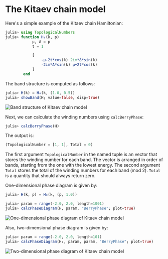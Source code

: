 # The Kitaev chain model

Here's a simple example of the Kitaev chain Hamiltonian:

```julia
julia> using TopologicalNumbers
julia> function H₀(k, p)
            μ, Δ = p
            t = 1

            [
                -μ-2t*cos(k) 2im*Δ*sin(k)
                -2im*Δ*sin(k) μ+2t*cos(k)
            ]
        end
```

The band structure is computed as follows:

```julia
julia> H(k) = H₀(k, (1.0, 0.5))
julia> showBand(H; value=false, disp=true)
```

![Band structure of Kitaev chain model]()

Next, we can calculate the winding numbers using `calcBerryPhase`:

```julia
julia> calcBerryPhase(H)
```

The output is:

```julia
(TopologicalNumber = [1, 1], Total = 0)
```

The first argument `TopologicalNumber` in the named tuple is an vector that stores the winding number for each band. 
The vector is arranged in order of bands, starting from the one with the lowest energy.
The second argument `Total` stores the total of the winding numbers for each band (mod 2).
`Total` is a quantity that should always return zero.



One-dimensional phase diagram is given by:

```julia
julia> H(k, p) = H₀(k, (p, 1.0))

julia> param = range(-2.0, 2.0, length=1001)
julia> calcPhaseDiagram(H, param, "BerryPhase"; plot=true)
```

![One-dimensional phase diagram of Kitaev chain model]()

Also, two-dimensional phase diagram is given by:

```julia
julia> param = range(-2.0, 2.0, length=101)
julia> calcPhaseDiagram(H₀, param, param, "BerryPhase"; plot=true)
```

![Two-dimensional phase diagram of Kitaev chain model]()